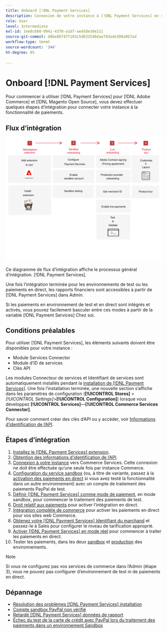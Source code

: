 ```yaml
---
title: Onboard [!DNL Payment Services]
description: Connexion de votre instance à [!DNL Payment Services] en suivant quelques étapes d’intégration.
role: User
level: Intermediate
exl-id: 1ee8c660-0941-4378-a1d7-ae45de3de211
source-git-commit: d8be88f47f103c5d632540dae743ede398a9b7ad
workflow-type: tm+mt
source-wordcount: '344'
ht-degree: 0%

---
```


# Onboard [!DNL Payment Services]

Pour commencer à utiliser [!DNL Payment Services] pour [!DNL Adobe Commerce] et [!DNL Magento Open Source], vous devez effectuer quelques étapes d’intégration pour connecter votre instance à la fonctionnalité de paiements.

## Flux d’intégration

![Flux d’intégration](assets/onboarding-diagram.svg)

Ce diagramme de flux d’intégration affiche le processus général d’intégration. [!DNL Payment Services].

Une fois l’intégration terminée pour les environnements de test ou les paiements en direct, les rapports financiers sont accessibles à partir de [!DNL Payment Services] dans Admin.

Si les paiements en environnement de test et en direct sont intégrés et activés, vous pouvez facilement basculer entre ces modes à partir de la variable [!DNL Payment Services] Chez soi.

## Conditions préalables

Pour utiliser [!DNL Payment Services], les éléments suivants doivent être disponibles pour votre instance :

* Module Services Connector
* Module d’ID de services
* Clés API

Les modules Connecteur de services et Identifiant de services sont automatiquement installés pendant la [installation de [!DNL Payment Services]](install.md). Une fois l’installation terminée, une nouvelle section s’affiche dans les paramètres de configuration (**[!UICONTROL Stores]** > _[!UICONTROL Settings]_>**[!UICONTROL Configuration]**) lorsque vous développez **[!UICONTROL Services]**—**[!UICONTROL Commerce Services Connector]**.

Pour savoir comment créer des clés d’API ou y accéder, voir [Informations d’identification de l’API](#obtain-api-credentials).

## Étapes d’intégration

1. [Installez le [!DNL Payment Services] extension](install.md#get-payment-services).
1. [Obtention des informations d’identification de l’API](connect.md#obtain-api-credentials).
1. [Connexion à votre instance](connect.md#configure-commerce-services) vers Commerce Services. Cette connexion ne doit être effectuée qu’une seule fois par instance Commerce.
1. [Configuration du service sandbox](sandbox.md#enable-sandbox-testing) (ou, à titre de variante, passez à la [activation des paiements en direct](sandbox.md#enable-live-payments) si vous avez testé la fonctionnalité dans un autre environnement) avec un compte de traitement des paiements PayPal de test.
1. [Définir [!DNL Payment Services] comme mode de paiement](production.md#set-payment-services-as-payment-method), en mode sandbox, pour commencer le traitement des paiements de test.
1. [Droit relatif aux paiements](production.md#request-payments-entitlement-from-adobe) pour activer l’intégration en direct.
1. [Intégration complète de commerce](production.md#complete-merchant-onboarding) pour activer les paiements en direct pour vos sites web Commerce.
1. [Obtenez votre [!DNL Payment Services] Identifiant du marchand](production.md#configure-pricing-tier) et passez-le à Sales pour configurer le niveau de tarification approprié.
1. [Activer [!DNL Payment Services] en mode réel](production.md#enable-live-payments) pour commencer à traiter les paiements en direct.
1. Tester les paiements, dans les deux [sandbox](sandbox.md#test-in-sandbox-environment) et [production](production.md#test-in-production) des environnements.

>[!NOTE]
>
>Si vous ne configurez pas vos services de commerce dans l’Admin (étape 3), vous ne pouvez pas configurer d’environnement de test ni de paiements en direct.

## Dépannage

* [Résolution des problèmes [!DNL Payment Services] installation](https://experienceleague.adobe.com/docs/commerce-knowledge-base/kb/troubleshooting/payments/payservices-install.html?lang=en)
* [Compte sandbox PayPal non vérifié](https://experienceleague.adobe.com/docs/commerce-knowledge-base/kb/troubleshooting/payments/payservices-paypal-acct.html)
* [Retardé [!DNL Payment Services] données de rapport](https://experienceleague.adobe.com/docs/commerce-knowledge-base/kb/troubleshooting/payments/payservices-report-info-delayed.html)
* [Échec du test de la carte de crédit avec PayPal lors du traitement des paiements dans un environnement Sandbox](https://experienceleague.adobe.com/docs/commerce-knowledge-base/kb/troubleshooting/payments/payservices-cc-sandbox-failure.html?lang=en)

